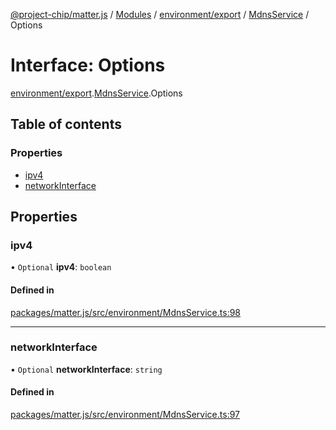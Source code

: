[@project-chip/matter.js](../README.md) / [Modules](../modules.md) / [environment/export](../modules/environment_export.md) / [MdnsService](../modules/environment_export.MdnsService.md) / Options

# Interface: Options

[environment/export](../modules/environment_export.md).[MdnsService](../modules/environment_export.MdnsService.md).Options

## Table of contents

### Properties

- [ipv4](environment_export.MdnsService.Options.md#ipv4)
- [networkInterface](environment_export.MdnsService.Options.md#networkinterface)

## Properties

### ipv4

• `Optional` **ipv4**: `boolean`

#### Defined in

[packages/matter.js/src/environment/MdnsService.ts:98](https://github.com/project-chip/matter.js/blob/558e12c94a201592c28c7bc0743705360b3e5ca6/packages/matter.js/src/environment/MdnsService.ts#L98)

___

### networkInterface

• `Optional` **networkInterface**: `string`

#### Defined in

[packages/matter.js/src/environment/MdnsService.ts:97](https://github.com/project-chip/matter.js/blob/558e12c94a201592c28c7bc0743705360b3e5ca6/packages/matter.js/src/environment/MdnsService.ts#L97)
